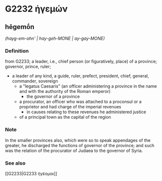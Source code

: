 # G2232 ἡγεμών

## hēgemṓn

_(hayg-em-ohn' | hay-geh-MONE | ay-gay-MONE)_

### Definition

from G2233; a leader, i.e., chief person (or figuratively, place) of a province; governor, prince, ruler; 

- a leader of any kind, a guide, ruler, prefect, president, chief, general, commander, sovereign
  - a &quot;legatus Caesaris&quot; (an officer administering a province in the name and with the authority of the Roman emperor)
    - the governor of a province
  - a procurator, an officer who was attached to a proconsul or a proprietor and had charge of the imperial revenues
    - in causes relating to these revenues he administered justice
  - of a principal town as the capital of the region

### Note

In the smaller provinces also, which were so to speak appendages of the greater, he discharged the functions of governor of the province; and such was the relation of the procurator of Judaea to the governor of Syria.

### See also

[[G2233|G2233 ἡγέομαι]]

